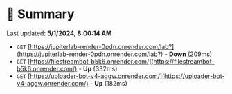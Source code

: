 # 📖 Summary
Last updated: **5/1/2024, 8:00:14 AM**

- `GET` [https://jupiterlab-render-0pdn.onrender.com/lab?](https://jupiterlab-render-0pdn.onrender.com/lab?) - **Down** (209ms)
- `GET` [https://filestreambot-b5k6.onrender.com/](https://filestreambot-b5k6.onrender.com/) - **Up** (332ms)
- `GET` [https://uploader-bot-v4-aggw.onrender.com/](https://uploader-bot-v4-aggw.onrender.com/) - **Up** (182ms)
